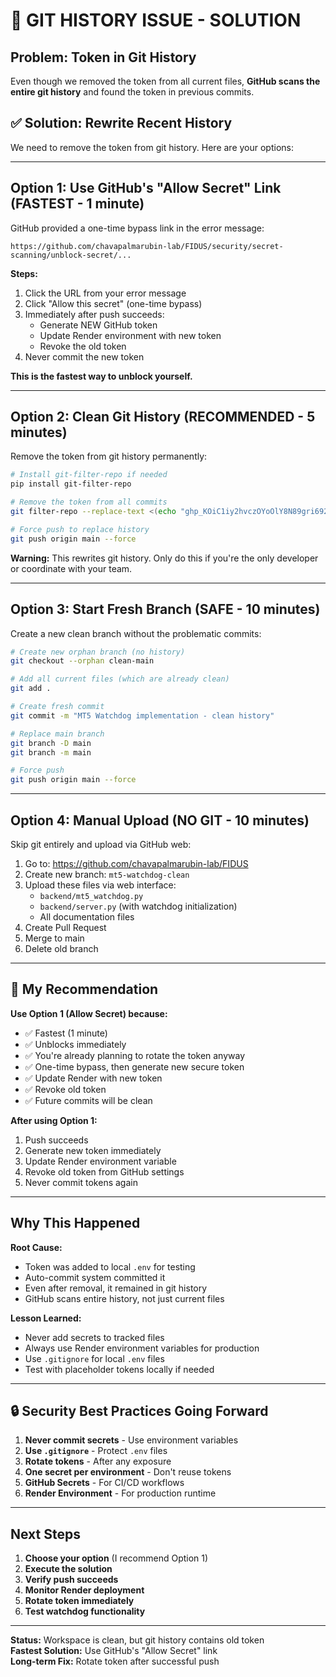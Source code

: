 # 🚨 GIT HISTORY ISSUE - SOLUTION

## Problem: Token in Git History

Even though we removed the token from all current files, **GitHub scans the entire git history** and found the token in previous commits.

## ✅ Solution: Rewrite Recent History

We need to remove the token from git history. Here are your options:

---

## Option 1: Use GitHub's "Allow Secret" Link (FASTEST - 1 minute)

GitHub provided a one-time bypass link in the error message:

```
https://github.com/chavapalmarubin-lab/FIDUS/security/secret-scanning/unblock-secret/...
```

**Steps:**
1. Click the URL from your error message
2. Click "Allow this secret" (one-time bypass)
3. Immediately after push succeeds:
   - Generate NEW GitHub token
   - Update Render environment with new token  
   - Revoke the old token
4. Never commit the new token

**This is the fastest way to unblock yourself.**

---

## Option 2: Clean Git History (RECOMMENDED - 5 minutes)

Remove the token from git history permanently:

```bash
# Install git-filter-repo if needed
pip install git-filter-repo

# Remove the token from all commits
git filter-repo --replace-text <(echo "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==>YOUR_TOKEN_HERE")

# Force push to replace history
git push origin main --force
```

**Warning:** This rewrites git history. Only do this if you're the only developer or coordinate with your team.

---

## Option 3: Start Fresh Branch (SAFE - 10 minutes)

Create a new clean branch without the problematic commits:

```bash
# Create new orphan branch (no history)
git checkout --orphan clean-main

# Add all current files (which are already clean)
git add .

# Create fresh commit
git commit -m "MT5 Watchdog implementation - clean history"

# Replace main branch
git branch -D main
git branch -m main

# Force push
git push origin main --force
```

---

## Option 4: Manual Upload (NO GIT - 10 minutes)

Skip git entirely and upload via GitHub web:

1. Go to: https://github.com/chavapalmarubin-lab/FIDUS
2. Create new branch: `mt5-watchdog-clean`
3. Upload these files via web interface:
   - `backend/mt5_watchdog.py`
   - `backend/server.py` (with watchdog initialization)
   - All documentation files
4. Create Pull Request
5. Merge to main
6. Delete old branch

---

## 🎯 My Recommendation

**Use Option 1 (Allow Secret) because:**
- ✅ Fastest (1 minute)
- ✅ Unblocks immediately
- ✅ You're already planning to rotate the token anyway
- ✅ One-time bypass, then generate new secure token
- ✅ Update Render with new token
- ✅ Revoke old token
- ✅ Future commits will be clean

**After using Option 1:**
1. Push succeeds
2. Generate new token immediately
3. Update Render environment variable
4. Revoke old token from GitHub settings
5. Never commit tokens again

---

## Why This Happened

**Root Cause:** 
- Token was added to local `.env` for testing
- Auto-commit system committed it
- Even after removal, it remained in git history
- GitHub scans entire history, not just current files

**Lesson Learned:**
- Never add secrets to tracked files
- Always use Render environment variables for production
- Use `.gitignore` for local `.env` files
- Test with placeholder tokens locally if needed

---

## 🔒 Security Best Practices Going Forward

1. **Never commit secrets** - Use environment variables
2. **Use `.gitignore`** - Protect `.env` files
3. **Rotate tokens** - After any exposure
4. **One secret per environment** - Don't reuse tokens
5. **GitHub Secrets** - For CI/CD workflows
6. **Render Environment** - For production runtime

---

## Next Steps

1. **Choose your option** (I recommend Option 1)
2. **Execute the solution**
3. **Verify push succeeds**
4. **Monitor Render deployment**
5. **Rotate token immediately**
6. **Test watchdog functionality**

---

**Status:** Workspace is clean, but git history contains old token  
**Fastest Solution:** Use GitHub's "Allow Secret" link  
**Long-term Fix:** Rotate token after successful push
